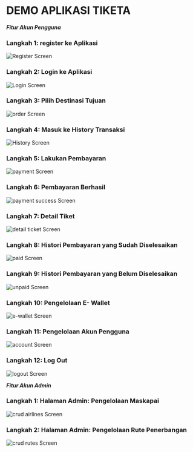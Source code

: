 # DEMO APLIKASI TIKETA

_**Fitur Akun Pengguna**_
### Langkah 1: register ke Aplikasi
![Register Screen](https://github.com/AriMulianandaSiregar/Tiketa/blob/main/Gambar%20Demo%20Aplikasi/register%20page.png)

### Langkah 2: Login ke Aplikasi
![Login Screen](https://github.com/AriMulianandaSiregar/Tiketa/blob/main/Gambar%20Demo%20Aplikasi/login%20page.png)

### Langkah 3: Pilih Destinasi Tujuan
![order Screen](https://github.com/AriMulianandaSiregar/Tiketa/blob/main/Gambar%20Demo%20Aplikasi/order%20page.png)

### Langkah 4: Masuk ke History Transaksi
![History Screen](https://github.com/AriMulianandaSiregar/Tiketa/blob/main/Gambar%20Demo%20Aplikasi/history%20all%20page.png)

### Langkah 5: Lakukan Pembayaran
![payment Screen](https://github.com/AriMulianandaSiregar/Tiketa/blob/main/Gambar%20Demo%20Aplikasi/payment%20page.png)

### Langkah 6: Pembayaran Berhasil
![payment success Screen](https://github.com/AriMulianandaSiregar/Tiketa/blob/main/Gambar%20Demo%20Aplikasi/payment%20success%20page.png)

### Langkah 7: Detail Tiket
![detail ticket Screen](https://github.com/AriMulianandaSiregar/Tiketa/blob/main/Gambar%20Demo%20Aplikasi/detail%20ticket%20page.png)

### Langkah 8: Histori Pembayaran yang Sudah Diselesaikan
![paid Screen](https://github.com/AriMulianandaSiregar/Tiketa/blob/main/Gambar%20Demo%20Aplikasi/history%20paid%20page.png)

### Langkah 9: Histori Pembayaran yang Belum Diselesaikan
![unpaid Screen](https://github.com/AriMulianandaSiregar/Tiketa/blob/main/Gambar%20Demo%20Aplikasi/history%20unpaid%20page.png)

### Langkah 10: Pengelolaan E- Wallet
![e-wallet Screen](https://github.com/AriMulianandaSiregar/Tiketa/blob/main/Gambar%20Demo%20Aplikasi/wallet%20page.png)

### Langkah 11: Pengelolaan Akun Pengguna
![account Screen](https://github.com/AriMulianandaSiregar/Tiketa/blob/main/Gambar%20Demo%20Aplikasi/account%20page.png)

### Langkah 12: Log Out
![logout Screen](https://github.com/AriMulianandaSiregar/Tiketa/blob/main/Gambar%20Demo%20Aplikasi/logout%20page.png)

_**Fitur Akun Admin**_
### Langkah 1: Halaman Admin: Pengelolaan Maskapai
![crud airlines Screen](https://github.com/AriMulianandaSiregar/Tiketa/blob/main/Gambar%20Demo%20Aplikasi/admin%20crud%20airlines%20page.png)

### Langkah 2: Halaman Admin: Pengelolaan Rute Penerbangan
![crud rutes Screen](https://github.com/AriMulianandaSiregar/Tiketa/blob/main/Gambar%20Demo%20Aplikasi/admin%20crud%20detail%20rutes.png)
